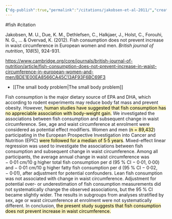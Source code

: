 ```yaml
---
{"dg-publish":true,"permalink":"/citations/jakobsen-et-al-2011/","created":"2023-11-07T17:43:30.000+00:00","updated":"2025-09-28T23:47:18.507+01:00"}
---
```


#fish #citation 

Jakobsen, M. U., Due, K. M., Dethlefsen, C., Halkjaer, J., Holst, C., Forouhi, N. G., ... & Overvad, K. (2012). Fish consumption does not prevent increase in waist circumference in European women and men. _British journal of nutrition_, _108_(5), 924-931.

https://www.cambridge.org/core/journals/british-journal-of-nutrition/article/fish-consumption-does-not-prevent-increase-in-waist-circumference-in-european-women-and-men/BDE1E00EA8566CA45C13AF93F6BC69F3

- [[The small body problem\|The small body problem]]

Fish consumption is the major dietary source of EPA and DHA, which according to rodent experiments may reduce body fat mass and prevent obesity. However, <mark style="background: #FFF3A3A6;">human studies have suggested that fish consumption has no appreciable association with body-weight gain.</mark> We investigated the associations between fish consumption and subsequent change in waist circumference. Sex, age and waist circumference at enrolment were considered as potential effect modifiers. Women and men (<mark style="background: #FFF3A3A6;">n = 89,432</mark>) participating in the European Prospective Investigation into Cancer and Nutrition (EPIC) <mark style="background: #FFF3A3A6;">were followed for a median of 5·5 years</mark>. Mixed-effect linear regression was used to investigate the associations between fish consumption and subsequent change in waist circumference. Among all participants, the average annual change in waist circumference was − 0·01 cm/10 g higher total fish consumption per d (95 % CI − 0·01, 0·00) and − 0·01 cm/10 g higher fatty fish consumption per d (95 % CI − 0·02, − 0·01), after adjustment for potential confounders. Lean fish consumption was not associated with change in waist circumference. Adjustment for potential over- or underestimation of fish consumption measurements did not systematically change the observed associations, but the 95 % CI became slightly wider. The results in subgroups from analyses stratified by sex, age or waist circumference at enrolment were not systematically different. In conclusion, <mark style="background: #FFF3A3A6;">the present study suggests that fish consumption does not prevent increase in waist circumference.</mark>